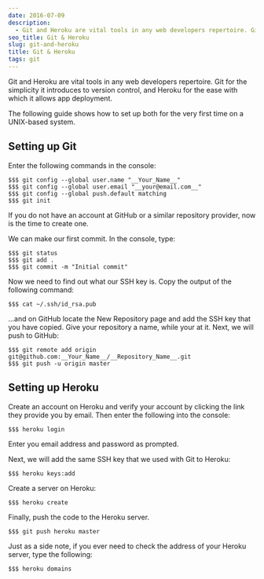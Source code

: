 ```yaml
---
date: 2016-07-09
description:
  - Git and Heroku are vital tools in any web developers repertoire. Git for the simplicity it introduces to version control, and Heroku for the ease with which it allows app deployment. The following is quick-start guide to get you up and running.
seo_title: Git & Heroku
slug: git-and-heroku
title: Git & Heroku
tags: git
---
```


Git and Heroku are vital tools in any web developers repertoire. Git for the simplicity it introduces to version control, and Heroku for the ease with which it allows app deployment.

The following guide shows how to set up both for the very first time on a UNIX-based system.

## Setting up Git

Enter the following commands in the console:

```
$$$ git config --global user.name "__Your_Name__"
$$$ git config --global user.email "__your@email.com__"
$$$ git config --global push.default matching
$$$ git init
```

If you do not have an account at GitHub or a similar repository provider, now is the time to create one.

We can make our first commit. In the console, type:

```
$$$ git status
$$$ git add .
$$$ git commit -m "Initial commit"
```

Now we need to find out what our SSH key is. Copy the output of the following command:

```
$$$ cat ~/.ssh/id_rsa.pub
```

...and on GitHub locate the New Repository page and add the SSH key that you have copied. Give your repository a name, while your at it.
Next, we will push to GitHub:

```
$$$ git remote add origin git@github.com:__Your_Name__/__Repository_Name__.git
$$$ git push -u origin master
```

## Setting up Heroku

Create an account on Heroku and verify your account by clicking the link they provide you by email. Then enter the following into the console:

```
$$$ heroku login
```

Enter you email address and password as prompted.

Next, we will add the same SSH key that we used with Git to Heroku:

```
$$$ heroku keys:add
```

Create a server on Heroku:

```
$$$ heroku create
```

Finally, push the code to the Heroku server.

```
$$$ git push heroku master
```

Just as a side note, if you ever need to check the address of your Heroku server, type the following:

```
$$$ heroku domains
```
